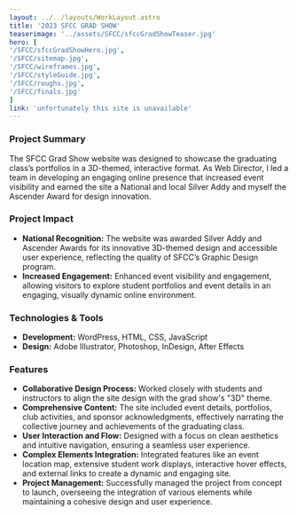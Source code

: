 ```yaml
---
layout: ../../layouts/WorkLayout.astro
title: '2023 SFCC GRAD SHOW'
teaserimage: '../assets/SFCC/sfccGradShowTeaser.jpg'
hero: [
'/SFCC/sfccGradShowHero.jpg',
'/SFCC/sitemap.jpg',
'/SFCC/wireframes.jpg',
'/SFCC/styleGuide.jpg',
'/SFCC/roughs.jpg',
'/SFCC/finals.jpg'
]
link: 'unfortunately this site is unavailable'
---
```


### Project Summary
<div class="project-summary">
The SFCC Grad Show website was designed to showcase the graduating class’s portfolios in a 3D-themed, interactive format. As Web Director, I led a team in developing an engaging online presence that increased event visibility and earned the site a National and local Silver Addy and myself the Ascender Award for design innovation.
</div>

### Project Impact
* **National Recognition:** The website was awarded Silver Addy and Ascender Awards for its innovative 3D-themed design and accessible user experience, reflecting the quality of SFCC’s Graphic Design program.
* **Increased Engagement:** Enhanced event visibility and engagement, allowing visitors to explore student portfolios and event details in an engaging, visually dynamic online environment.

### Technologies & Tools
* **Development:** WordPress, HTML, CSS, JavaScript
* **Design:** Adobe Illustrator, Photoshop, InDesign, After Effects

### Features

* **Collaborative Design Process:** Worked closely with students and instructors to align the site design with the grad show's "3D" theme.
* **Comprehensive Content:** The site included event details, portfolios, club activities, and sponsor acknowledgments, effectively narrating the collective journey and achievements of the graduating class.
* **User Interaction and Flow:** Designed with a focus on clean aesthetics and intuitive navigation, ensuring a seamless user experience.
* **Complex Elements Integration:** Integrated features like an event location map, extensive student work displays, interactive hover effects, and external links to create a dynamic and engaging site.
* **Project Management:** Successfully managed the project from concept to launch, overseeing the integration of various elements while maintaining a cohesive design and user experience.
